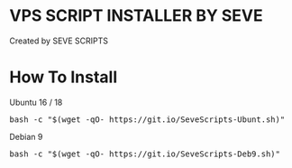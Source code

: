 # VPS SCRIPT INSTALLER BY SEVE
Created by SEVE SCRIPTS

# How To Install

Ubuntu 16 / 18
<pre>bash -c "$(wget -qO- https://git.io/SeveScripts-Ubunt.sh)"</pre>
Debian 9
<pre>bash -c "$(wget -qO- https://git.io/SeveScripts-Deb9.sh)"</pre>
